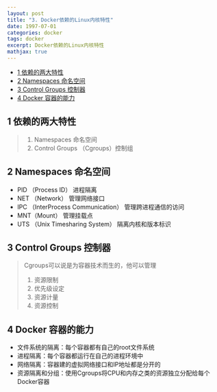 ```yaml
---
layout: post
title: "3. Docker依赖的Linux内核特性"
date: 1997-07-01
categories: docker
tags: docker
excerpt: Docker依赖的Linux内核特性
mathjax: true
---
```


- [1 依赖的两大特性](#1-依赖的两大特性)
- [2 Namespaces 命名空间](#2-namespaces-命名空间)
- [3 Control Groups 控制器](#3-control-groups-控制器)
- [4 Docker 容器的能力](#4-docker-容器的能力)

## 1 依赖的两大特性

> 1. Namespaces 命名空间
> 2. Control Groups （Cgroups）控制组

## 2 Namespaces 命名空间

- PID   （Process ID）	进程隔离				
- NET  （Network）        管理网络接口
- IPC   （InterProcess Communication） 管理跨进程通信的访问
- MNT（Mount）  管理挂载点
- UTS （Unix Timesharing System）  隔离内核和版本标识

## 3 Control Groups 控制器

> Cgroups可以说是为容器技术而生的，他可以管理
>
> 1. 资源限制
> 2. 优先级设定
> 3. 资源计量
> 4. 资源控制

## 4 Docker 容器的能力

- 文件系统的隔离：每个容器都有自己的root文件系统
- 进程隔离：每个容器都运行在自己的进程环境中
- 网络隔离：容器建的虚拟网络接口和IP地址都是分开的
- 资源隔离和分组：使用Cgroups将CPU和内存之类的资源独立分配给每个Docker容器